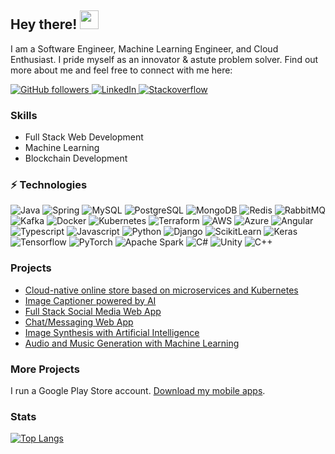 ## Hey there! <img src="https://media.tenor.com/images/17a04f152e6be03486439b85e3bb045b/tenor.gif" width="30px">

I am a Software Engineer, Machine Learning Engineer, and Cloud Enthusiast. I pride myself as an innovator & astute problem solver. Find out more about me and feel free to connect with me here:

<p align="left">
  <a href="https://github.com/badass-techie?tab=followers">
    <img alt="GitHub followers" src="https://img.shields.io/github/followers/badass-techie?color=green&logo=github">
  </a>
  <a href="https://www.linkedin.com/in/moses-odhiambo-a00341200/">
    <img alt="LinkedIn" src="https://img.shields.io/badge/LinkedIn-0077B5?logo=linkedin&logoColor=white">
  </a>
  <a href="https://stackoverflow.com/users/12633129/badasstechie">
    <img alt="Stackoverflow" src="https://img.shields.io/badge/Stack_Overflow-FE7A16?logo=stack-overflow&logoColor=white">
  </a>
</p>


###  Skills

- Full Stack Web Development
- Machine Learning
- Blockchain Development



###  ⚡ Technologies


![Java](https://img.shields.io/badge/-Java-E34A86?style=flat-square&logo=java)
![Spring](https://img.shields.io/badge/-Spring-ffffff?style=flat-square&logo=spring)
![MySQL](https://img.shields.io/badge/-MySQL-e48a00?style=flat-square&logo=mysql)
![PostgreSQL](https://img.shields.io/badge/-PostgreSQL-173391?style=flat-square&logo=postgresql)
![MongoDB](https://img.shields.io/badge/MongoDB-00ff00?style=flat-square&logo=mongodb)
![Redis](https://img.shields.io/badge/Redis-ffaaaa?style=flat-square&logo=redis)
![RabbitMQ](https://img.shields.io/badge/RabbitMQ-ffffff?style=flat-square&logo=rabbitmq)
![Kafka](https://img.shields.io/badge/Kafka-000000?style=flat-square&logo=apache-kafka)
![Docker](https://img.shields.io/badge/-Docker-black?style=flat-square&logo=docker)
![Kubernetes](https://img.shields.io/badge/-Kubernetes-ffffff?style=flat-square&logo=kubernetes)
![Terraform](https://img.shields.io/badge/Terraform-ffffff?style=flat-square&logo=terraform)
![AWS](https://img.shields.io/badge/AWS-232F3E?style=flat-square&logo=amazon-aws)
![Azure](https://img.shields.io/badge/Azure-0077d5?style=flat-square&logo=microsoft-azure)
![Angular](https://img.shields.io/badge/-Angular-red?style=flat-square&logo=Angular)
![Typescript](https://img.shields.io/badge/-Typescript-white?style=flat-square&logo=Typescript)
![Javascript](https://img.shields.io/badge/Javascript-white?style=flat-square&logo=javascript)
![Python](https://img.shields.io/badge/-Python-5e4d28?style=flat-square&logo=Python)
![Django](https://img.shields.io/badge/-Django-003b2a?style=flat-square&logo=django)
![ScikitLearn](https://img.shields.io/badge/-ScikitLearn-white?style=flat-square&logo=ScikitLearn)
![Keras](https://img.shields.io/badge/-Keras-red?style=flat-square&logo=keras)
![Tensorflow](https://img.shields.io/badge/-Tensorflow-white?style=flat-square&logo=tensorflow)
![PyTorch](https://img.shields.io/badge/PyTorch-ffffff?style=flat-square&logo=pytorch)
![Apache Spark](https://img.shields.io/badge/-ApacheSpark-white?style=flat-square&logo=ApacheSpark)
![C#](https://img.shields.io/badge/-CSharp-430098?style=flat-square&logo=.net)
![Unity](https://img.shields.io/badge/-Unity-black?style=flat-square&logo=unity)
![C++](https://img.shields.io/badge/-C++-white?style=flat-square&logo=C)


### Projects

- [Cloud-native online store based on microservices and Kubernetes](https://github.com/badass-techie/eShopOnSteroids)
- [Image Captioner powered by AI](https://github.com/badass-techie/Image-Captioning)
- [Full Stack Social Media Web App](https://github.com/badass-techie/Sociorama-API)
- [Chat/Messaging Web App](https://github.com/badass-techie/InfinityChat)
- [Image Synthesis with Artificial Intelligence](https://github.com/badass-techie/These-People-Do-Not-Exist)
- [Audio and Music Generation with Machine Learning](https://github.com/badass-techie/Music-Generation)


### More Projects

I run a Google Play Store account. [Download my mobile apps](https://play.google.com/store/apps/dev?id=6067079243941005070).


### Stats
[![Top Langs](https://github-readme-stats.vercel.app/api/top-langs/?username=badass-techie&hide=css,Jupyter%20Notebook,HTML,PLpgSQL&layout=compact)](https://github.com/anuraghazra/github-readme-stats)
